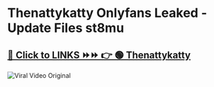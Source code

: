 
 # Thenattykatty Onlyfans Leaked - Update Files st8mu

## <h2><a href="https://clipsfans.com/Thenattykatty&ref=git">🔗 Click to LINKS ⏩⏩ 👉 🟢 Thenattykatty </a></h2>

<a href="https://clipsfans.com/Thenattykatty&ref=git" rel="nofollow" data-target="animated-image.originalLink"><img src="https://i.ibb.co.com/xMMVF88/686577567.gif" alt="Viral Video Original" style="max-width: 100%; display: inline-block;" data-target="animated-image.originalImage"></a>


